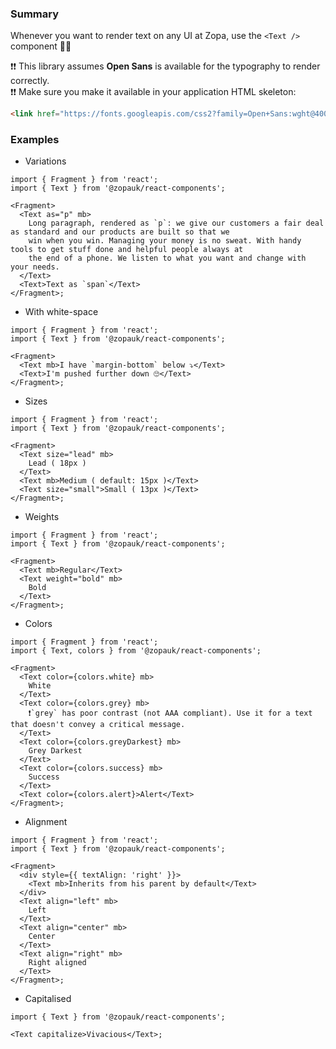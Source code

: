 ### Summary

Whenever you want to render text on any UI at Zopa, use the `<Text />` component 🙏🏻

❗❗️ This library assumes **Open Sans** is available for the typography to render correctly.  
❗❗️ Make sure you make it available in your application HTML skeleton:

```html
<link href="https://fonts.googleapis.com/css2?family=Open+Sans:wght@400;600;700;800&display=swap" rel="stylesheet" />
```

### Examples

- Variations

```tsx
import { Fragment } from 'react';
import { Text } from '@zopauk/react-components';

<Fragment>
  <Text as="p" mb>
    Long paragraph, rendered as `p`: we give our customers a fair deal as standard and our products are built so that we
    win when you win. Managing your money is no sweat. With handy tools to get stuff done and helpful people always at
    the end of a phone. We listen to what you want and change with your needs.
  </Text>
  <Text>Text as `span`</Text>
</Fragment>;
```

- With white-space

```tsx
import { Fragment } from 'react';
import { Text } from '@zopauk/react-components';

<Fragment>
  <Text mb>I have `margin-bottom` below ⤵️</Text>
  <Text>I'm pushed further down 🙄</Text>
</Fragment>;
```

- Sizes

```tsx
import { Fragment } from 'react';
import { Text } from '@zopauk/react-components';

<Fragment>
  <Text size="lead" mb>
    Lead ( 18px )
  </Text>
  <Text mb>Medium ( default: 15px )</Text>
  <Text size="small">Small ( 13px )</Text>
</Fragment>;
```

- Weights

```tsx
import { Fragment } from 'react';
import { Text } from '@zopauk/react-components';

<Fragment>
  <Text mb>Regular</Text>
  <Text weight="bold" mb>
    Bold
  </Text>
</Fragment>;
```

- Colors

```tsx { "props": { "style": { "backgroundColor": "rgb(244, 248, 246)", "border": "none" } } }
import { Fragment } from 'react';
import { Text, colors } from '@zopauk/react-components';

<Fragment>
  <Text color={colors.white} mb>
    White
  </Text>
  <Text color={colors.grey} mb>
    ❗️`grey` has poor contrast (not AAA compliant). Use it for a text that doesn't convey a critical message.
  </Text>
  <Text color={colors.greyDarkest} mb>
    Grey Darkest
  </Text>
  <Text color={colors.success} mb>
    Success
  </Text>
  <Text color={colors.alert}>Alert</Text>
</Fragment>;
```

- Alignment

```tsx
import { Fragment } from 'react';
import { Text } from '@zopauk/react-components';

<Fragment>
  <div style={{ textAlign: 'right' }}>
    <Text mb>Inherits from his parent by default</Text>
  </div>
  <Text align="left" mb>
    Left
  </Text>
  <Text align="center" mb>
    Center
  </Text>
  <Text align="right" mb>
    Right aligned
  </Text>
</Fragment>;
```

- Capitalised

```tsx
import { Text } from '@zopauk/react-components';

<Text capitalize>Vivacious</Text>;
```
